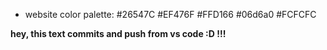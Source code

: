 - website color palette:
#26547C
#EF476F
#FFD166
#06d6a0
#FCFCFC

**hey, this text commits and push from vs code :D !!!**